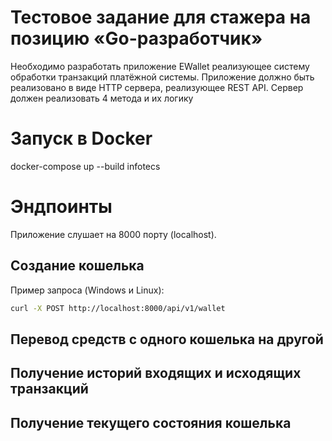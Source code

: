 # Тестовое задание для стажера на позицию «Go-разработчик»
Необходимо разработать приложение EWallet реализующее систему обработки транзакций платёжной системы. Приложение должно быть реализовано в виде HTTP сервера, реализующее REST API. Сервер должен реализовать 4 метода и их логику

# Запуск в Docker
docker-compose up --build infotecs

# Эндпоинты
Приложение слушает на 8000 порту (localhost).

## Создание кошелька
Пример запроса (Windows и Linux):
```bash
curl -X POST http://localhost:8000/api/v1/wallet
```
## Перевод средств с одного кошелька на другой

## Получение историй входящих и исходящих транзакций

## Получение текущего состояния кошелька
